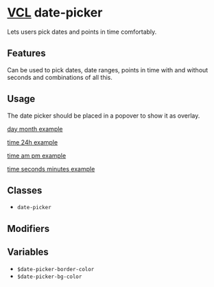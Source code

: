 # [VCL](https://vcl.github.io/vcl/) date-picker

Lets users pick dates and points in time comfortably.

## Features

Can be used to pick dates, date ranges, points in time with and without seconds
and combinations of all this.

## Usage

The date picker should be placed in a popover to show it as overlay.

[day month example](/demo/example-day-month.html)

[time 24h example](/demo/example-time-24h.html)

[time am pm example](/demo/example-time-am-pm.html)

[time seconds minutes example](/demo/example-time-seconds-minutes.html)

## Classes

- `date-picker`

## Modifiers

## Variables

- `$date-picker-border-color`
- `$date-picker-bg-color`
